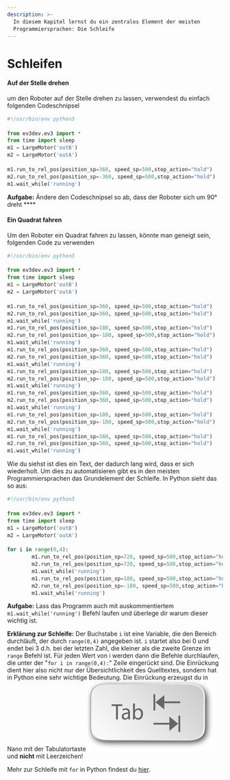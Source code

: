 ```yaml
---
description: >-
  In diesem Kapitel lernst du ein zentrales Element der meisten
  Programmiersprachen: Die Schleife
---
```


# Schleifen

#### Auf der Stelle drehen

um den Roboter auf der Stelle drehen zu lassen, verwendest du einfach folgenden Codeschnipsel

```python
#!/usr/bin/env python3

from ev3dev.ev3 import *
from time import sleep
m1 = LargeMotor('outB')
m2 = LargeMotor('outA')

m1.run_to_rel_pos(position_sp=360, speed_sp=500,stop_action="hold")
m2.run_to_rel_pos(position_sp=-360, speed_sp=500,stop_action="hold")
m1.wait_while('running')

```

**Aufgabe:** Ändere den Codeschnipsel so ab, dass der Roboter sich um 90° dreht ****

#### Ein Quadrat fahren

Um den Roboter ein Quadrat fahren zu lassen, könnte man geneigt sein, folgenden Code zu verwenden

```python
#!/usr/bin/env python3

from ev3dev.ev3 import *
from time import sleep
m1 = LargeMotor('outB')
m2 = LargeMotor('outA')

m1.run_to_rel_pos(position_sp=360, speed_sp=500,stop_action="hold")
m2.run_to_rel_pos(position_sp=360, speed_sp=500,stop_action="hold")
m1.wait_while('running')
m1.run_to_rel_pos(position_sp=180, speed_sp=500,stop_action="hold")
m2.run_to_rel_pos(position_sp=-180, speed_sp=500,stop_action="hold")
m1.wait_while('running')
m1.run_to_rel_pos(position_sp=360, speed_sp=500,stop_action="hold")
m2.run_to_rel_pos(position_sp=360, speed_sp=500,stop_action="hold")
m1.wait_while('running')
m1.run_to_rel_pos(position_sp=180, speed_sp=500,stop_action="hold")
m2.run_to_rel_pos(position_sp=-180, speed_sp=500,stop_action="hold")
m1.wait_while('running')
m1.run_to_rel_pos(position_sp=360, speed_sp=500,stop_action="hold")
m2.run_to_rel_pos(position_sp=360, speed_sp=500,stop_action="hold")
m1.wait_while('running')
m1.run_to_rel_pos(position_sp=180, speed_sp=500,stop_action="hold")
m2.run_to_rel_pos(position_sp=-180, speed_sp=500,stop_action="hold")
m1.wait_while('running')
m1.run_to_rel_pos(position_sp=360, speed_sp=500,stop_action="hold")
m2.run_to_rel_pos(position_sp=360, speed_sp=500,stop_action="hold")
m1.wait_while('running')
```

Wie du siehst ist dies ein Text, der dadurch lang wird, dass er sich wiederholt. Um dies zu automatisieren gibt es in den meisten Programmiersprachen das Grundelement der Schleife. In Python sieht das so aus:

```python
#!/usr/bin/env python3

from ev3dev.ev3 import *
from time import sleep
m1 = LargeMotor('outB')
m2 = LargeMotor('outA')

for i in range(0,4):
        m1.run_to_rel_pos(position_sp=720, speed_sp=500,stop_action="hold")
        m2.run_to_rel_pos(position_sp=720, speed_sp=500,stop_action="hold")
        m1.wait_while('running')
        m1.run_to_rel_pos(position_sp=180, speed_sp=500,stop_action="hold")
        m2.run_to_rel_pos(position_sp=-180, speed_sp=500,stop_action="hold")
        m1.wait_while('running')
```

**Aufgabe:** Lass das Programm auch mit auskommentiertem `m1.wait_while('running')` Befehl laufen und überlege dir warum dieser wichtig ist.

**Erklärung zur Schleife:**  Der Buchstabe `i` ist eine Variable, die den Bereich durchläuft, der durch `range(0,4)` angegeben ist. `i` startet also bei 0 und endet bei 3 d.h. bei der letzten Zahl, die kleiner als die zweite Grenze im `range` Befehl ist. Für jeden Wert von i werden dann die Befehle durchlaufen, die unter der  "`for i in range(0,4):`"  Zeile eingerückt sind. Die Einrückung dient hier also nicht nur der Übersichtlichkeit des Quelltextes, sondern hat in Python eine sehr wichtige Bedeutung. Die Einrückung erzeugst du in Nano mit der Tabulatortaste    ![](.gitbook/assets/onenote_einsteiger_tabelle_tabtaste.png)  und **nicht** mit Leerzeichen!

Mehr zur Schleife mit `for` in Python findest du [hier](https://www.python-kurs.eu/python3_for-schleife.php). 



